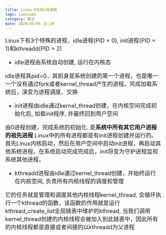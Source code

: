 ```yaml
---
title: Linux 0号和1号进程
tags: leetcode
category: 算法
date: 2020/05/05 15:29
---
```


<font size=4> 

Linux下有3个特殊的进程，idle进程(PID = 0), init进程(PID = 1)和kthreadd(PID = 2)


* idle进程由系统自动创建, 运行在内核态

idle进程其pid=0，其前身是系统创建的第一个进程，也是唯一一个没有通过fork或者kernel_thread产生的进程。完成加载系统后，演变为进程调度、交换


* init进程由idle通过kernel_thread创建，在内核空间完成初始化后, 加载init程序, 并最终回到用户空间

由0进程创建，完成系统的初始化. 是**系统中所有其它用户进程的祖先进程**
Linux中的所有进程都是有init进程创建并运行的。首先Linux内核启动，然后在用户空间中启动init进程，再启动其他系统进程。在系统启动完成完成后，init将变为守护进程监视系统其他进程。


* kthreadd进程由idle通过kernel_thread创建，并始终运行在内核空间, 负责所有内核线程的调度和管理

它的任务就是管理和调度其他内核线程kernel_thread, 会循环执行一个kthread的函数，该函数的作用就是运行kthread_create_list全局链表中维护的kthread, 当我们调用kernel_thread创建的内核线程会被加入到此链表中，因此所有的内核线程都是直接或者间接的以kthreadd为父进程
